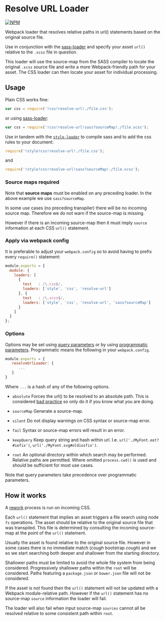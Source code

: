 # Resolve URL Loader

[![NPM](https://nodei.co/npm/resolve-url-loader.png)](http://github.com/bholloway/resolve-url-loader)

Webpack loader that resolves relative paths in url() statements based on the original source file.

Use in conjunction with the [sass-loader](https://www.npmjs.com/package/sass-loader) and specify your asset `url()` relative to the `.scss` file in question.

This loader will use the source-map from the SASS compiler to locate the original `.scss` source file and write a more Webpack-friendly path for your asset. The CSS loader can then locate your asset for individual processing.

## Usage

Plain CSS works fine:

``` javascript
var css = require('!css!resolve-url!./file.css');
```

or using [sass-loader](https://github.com/jtangelder/sass-loader):

``` javascript
var css = require('!css!resolve-url!sass?sourceMap!./file.scss');
```

Use in tandem with the [`style-loader`](https://github.com/webpack/style-loader) to compile sass and to add the css rules to your document:

``` javascript
require('!style!css!resolve-url!./file.css');
```

and

``` javascript
require('!style!css!resolve-url!sass?sourceMap!./file.scss');
```

### Source maps required

Note that **source maps** must be enabled on any preceding loader. In the above example we use `sass?sourceMap`.

In some use cases (no preceding transpiler) there will be no incoming source map. Therefore we do not warn if the source-map is missing.

However if there is an incoming source-map then it must imply `source` information at each CSS `url()` statement.

### Apply via webpack config

It is preferable to adjust your `webpack.config` so to avoid having to prefix every `require()` statement:

``` javascript
module.exports = {
  module: {
    loaders: [
      {
        test   : /\.css$/,
        loaders: ['style', 'css', 'resolve-url']
      }, {
        test   : /\.scss$/,
        loaders: ['style', 'css', 'resolve-url', 'sass?sourceMap']
      }
    ]
  }
};
```

### Options

Options may be set using [query parameters](https://webpack.github.io/docs/using-loaders.html#query-parameters) or by using [programmatic parameters](https://webpack.github.io/docs/how-to-write-a-loader.html#programmable-objects-as-query-option). Programmatic means the following in your `webpack.config`.

``` javascript
module.exports = {
   resolveUrlLoader: {
      ...
   }
}
```

Where `...` is a hash of any of the following options.

* `absolute` Forces the url() to be resolved to an absolute path. This is considered 
[bad practice](http://webpack.github.io/docs/how-to-write-a-loader.html#should-not-embed-absolute-paths) so only do it if you know what you are doing.

* `sourceMap` Generate a source-map.

* `silent` Do not display warnings on CSS syntax or source-map error.

* `fail` Syntax or source-map errors will result in an error.

* `keepQuery` Keep query string and hash within url. I.e. `url('./MyFont.eot?#iefix')`, `url('./MyFont.svg#oldiosfix')`.

* `root` An optional directory within which search may be performed. Relative paths are permitted. Where omitted `process.cwd()` is used and should be sufficient for most use cases.

Note that query parameters take precedence over programmatic parameters.

## How it works

A [rework](https://github.com/reworkcss/rework) process is run on incoming CSS.

Each `url()` statement that implies an asset triggers a file search using node `fs` operations. The asset should be relative to the original source file that was transpiled. This file is determined by consulting the incoming source-map at the point of the `url()` statement.

Usually the asset is found relative to the original source file. However in some cases there is no immediate match (*cough* bootstrap *cough*) and we so we start searching both deeper and shallower from the starting directory.

Shallower paths must be limited to avoid the whole file system from being considered. Progressively shallower paths within the `root` will be considered. Paths featuring a `package.json` or `bower.json` file will not be considered.

If the asset is not found then the `url()` statement will not be updated with a Webpack module-relative path. However if the `url()` statement has no source-map `source` information the loader will fail.

The loader will also fail when input source-map `sources` cannot all be resolved relative to some consistent path within `root`.
